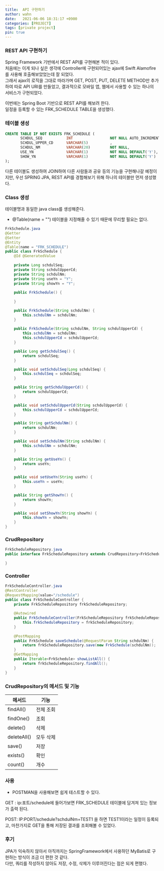 ```yaml
---
title:  API 구현하기
author: wahn
date:   2021-06-06 18:31:17 +0900
categories: [PROJECT]
tags: [private project]
pin: true
---
```


### REST API 구현하기
Spring Framework 기반에서 REST API를 구현해본 적이 있다.   
처음에는 이게 되나 싶은 생각에 Controller에 구현되어있는 ajax에 Swift Alamofire 를 사용해 호출해보았었는데 잘 되었다.  
그래서 ajax의 로직을 그대로 따라가며 GET, POST, PUT, DELETE METHOD만 추가하여 따로 API URI를 만들었고, 결과적으로 모바일 앱, 웹에서 사용할 수 있는 하나의 서비스가 구현되었다.  


이번에는 Spring Boot 기반으로 REST API를 해보려 한다.    
일정을 등록할 수 있는 FRK_SCHEDULE TABLE을 생성했다.  

### 테이블 생성
```sql
CREATE TABLE IF NOT EXISTS FRK_SCHEDULE (
       SCHDUL_SEQ			INT					NOT NULL AUTO_INCREMENT PRIMARY KEY,
       SCHDUL_UPPER_CD		VARCHAR(5)			,
       SCHDUL_NM			VARCHAR(20)			NOT NULL,
       USE_YN				VARCHAR(1)			NOT NULL DEFAULT('Y'),
       SHOW_YN				VARCHAR(1)			NOT NULL DEFAULT('Y')
);  

```
다른 테이블도 생성하여 JOIN하여 다른 사람들과 공유 등의 기능을 구현해나갈 예정이지만, 우선 SPRING JPA, REST API를 경험해보기 위해 하나의 테이블만 먼저 생성했다.  

### Class 생성  


테이블명과 동일한 java class를 생성해준다.  
* @Table(name = "") 테이블을 지정해줄 수 있기 때문에 무리할 필요는 없다.     


```java
FrkSchedule.java
@Getter
@Setter
@Entity
@Table(name = "FRK_SCHEDULE")
public class FrkSchedule {
	@Id @GeneratedValue
	
	private Long schdulSeq;
	private String schdulUpperCd;
	private String schdulNm;
	private String useYn = "Y";
	private String showYn = "Y";
	
	public FrkSchedule() {
		
	}

	public FrkSchedule(String schdulNm) {
		this.schdulNm = schdulNm;
	}
	
	public FrkSchedule(String schdulNm, String schdulUpperCd) {
		this.schdulNm = schdulNm;
		this.schdulUpperCd = schdulUpperCd;
	}

	public Long getSchdulSeq() {
		return schdulSeq;
	}

	public void setSchdulSeq(Long schdulSeq) {
		this.schdulSeq = schdulSeq;
	}

	public String getSchdulUpperCd() {
		return schdulUpperCd;
	}

	public void setSchdulUpperCd(String schdulUpperCd) {
		this.schdulUpperCd = schdulUpperCd;
	}

	public String getSchdulNm() {
		return schdulNm;
	}

	public void setSchdulNm(String schdulNm) {
		this.schdulNm = schdulNm;
	}

	public String getUseYn() {
		return useYn;
	}

	public void setUseYn(String useYn) {
		this.useYn = useYn;
	}

	public String getShowYn() {
		return showYn;
	}

	public void setShowYn(String showYn) {
		this.showYn = showYn;
	}
}
```

### CrudRepository  


```java
FrkScheduleRepository.java
public interface FrkScheduleRepository extends CrudRepository<FrkSchedule, Long>{
	
}
```

### Controller   



```java
FrkScheduleController.java
@RestController
@RequestMapping(value="/schedule")
public class FrkScheduleController {
	private FrkScheduleRepository frkScheduleRepository;
	
	@Autowired
	public FrkScheduleController(FrkScheduleRepository frkScheduleRepository) {
		this.frkScheduleRepository = frkScheduleRepository;
	}
	
	@PostMapping
	public FrkSchedule saveSchedule(@RequestParam String schdulNm) {
		return frkScheduleRepository.save(new FrkSchedule(schdulNm));
	}
	@GetMapping
	public Iterable<FrkSchedule> showListAll() {
		return frkScheduleRepository.findAll();
	}
}
```
   
### CrudRepository의 메서드 및 기능  

|메서드|기능|
|---|---|
|findAll()|전체 조회|
|findOne()|조회|
|delete()|삭제|
|deleteAll()|모두 삭제|
|save()|저장|
|exists()|확인|
|count()|개수|

  
###  사용  
*  POSTMAN을 사용해보면 쉽게 테스트할 수 있다.  



GET : ip:포트/schedule에 들어가보면 FRK_SCHEDULE 테이블에 담겨져 있는 정보가 출력 된다.  


POST: IP:PORT/schedule?schdulNm=TEST1 을 하면 TEST1이라는 일정이 등록되고, 마찬가지로 GET을 통해 저장된 결과를 조회해볼 수 있었다.  

###  후기  


JPA가 익숙하지 않아서 아직까지는 SpringFramework에서 사용하던 MyBatis로 구현하는 방식이 조금 더 편한 것 같다.   
다만, 쿼리를 작성하지 않아도 저장, 수정, 삭제가 이루어진다는 점은 되게 편했다.  